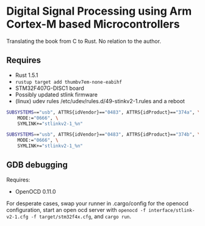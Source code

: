 # Digital Signal Processing using Arm Cortex-M based Microcontrollers

Translating the book from C to Rust. No relation to the author.

## Requires

* Rust 1.5.1
* `rustup target add thumbv7em-none-eabihf`
* STM32F407G-DISC1 board
* Possibly updated stlink firmware
* (linux) udev rules /etc/udev/rules.d/49-stinkv2-1.rules and a reboot

```bash
SUBSYSTEMS=="usb", ATTRS{idVendor}=="0483", ATTRS{idProduct}=="374a", \
    MODE:="0666", \
    SYMLINK+="stlinkv2-1_%n"

SUBSYSTEMS=="usb", ATTRS{idVendor}=="0483", ATTRS{idProduct}=="374b", \
    MODE:="0666", \
    SYMLINK+="stlinkv2-1_%n"
```

## GDB debugging

Requires:

* OpenOCD 0.11.0

For desperate cases, swap your runner in .cargo/config for the openocd configuration, start an open ocd server with `openocd -f interface/stlink-v2-1.cfg -f target/stm32f4x.cfg`, and `cargo run`.
